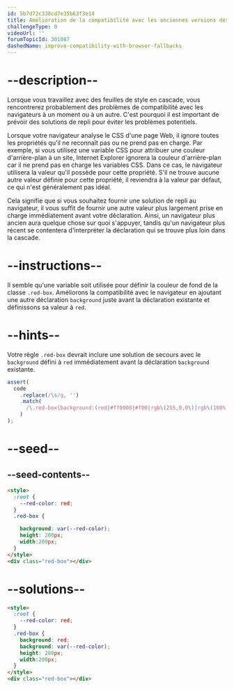 ```yaml
---
id: 5b7d72c338cd7e35b63f3e14
title: Amélioration de la compatibilité avec les anciennes versions des navigateurs
challengeType: 0
videoUrl: ''
forumTopicId: 301087
dashedName: improve-compatibility-with-browser-fallbacks
---
```


# --description--

Lorsque vous travaillez avec des feuilles de style en cascade, vous rencontrerez probablement des problèmes de compatibilité avec les navigateurs à un moment ou à un autre. C'est pourquoi il est important de prévoir des solutions de repli pour éviter les problèmes potentiels.

Lorsque votre navigateur analyse le CSS d'une page Web, il ignore toutes les propriétés qu'il ne reconnaît pas ou ne prend pas en charge. Par exemple, si vous utilisez une variable CSS pour attribuer une couleur d'arrière-plan à un site, Internet Explorer ignorera la couleur d'arrière-plan car il ne prend pas en charge les variables CSS. Dans ce cas, le navigateur utilisera la valeur qu'il possède pour cette propriété. S'il ne trouve aucune autre valeur définie pour cette propriété, il reviendra à la valeur par défaut, ce qui n'est généralement pas idéal.

Cela signifie que si vous souhaitez fournir une solution de repli au navigateur, il vous suffit de fournir une autre valeur plus largement prise en charge immédiatement avant votre déclaration. Ainsi, un navigateur plus ancien aura quelque chose sur quoi s'appuyer, tandis qu'un navigateur plus récent se contentera d'interpréter la déclaration qui se trouve plus loin dans la cascade.

# --instructions--

Il semble qu'une variable soit utilisée pour définir la couleur de fond de la classe `.red-box`. Améliorons la compatibilité avec le navigateur en ajoutant une autre déclaration `background` juste avant la déclaration existante et définissons sa valeur à `red`.

# --hints--

Votre règle `.red-box` devrait inclure une solution de secours avec le `background` défini à `red` immédiatement avant la déclaration `background` existante.

```js
assert(
  code
    .replace(/\s/g, '')
    .match(
      /\.red-box{background:(red|#ff0000|#f00|rgb\(255,0,0\)|rgb\(100%,0%,0%\)|hsl\(0,100%,50%\));background:var\(--red-color\);height:200px;width:200px;}/gi
    )
);
```

# --seed--

## --seed-contents--

```html
<style>
  :root {
    --red-color: red;
  }
  .red-box {

    background: var(--red-color);
    height: 200px;
    width:200px;
  }
</style>
<div class="red-box"></div>
```

# --solutions--

```html
<style>
  :root {
    --red-color: red;
  }
  .red-box {
    background: red;
    background: var(--red-color);
    height: 200px;
    width:200px;
  }
</style>
<div class="red-box"></div>
```

